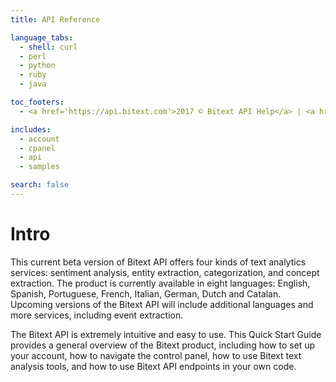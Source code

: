 ```yaml
---
title: API Reference

language_tabs:
  - shell: curl
  - perl
  - python
  - ruby
  - java

toc_footers:
  - <a href='https://api.bitext.com'>2017 © Bitext API Help</a> | <a href="mailto:api@bitext.com">api@bitext.com</a>

includes:
  - account
  - cpanel
  - api
  - samples

search: false
---
```


# Intro

This current beta version of Bitext API offers four kinds of text analytics services: sentiment analysis, entity extraction, categorization, and concept extraction. The product is currently available in eight languages: English, Spanish, Portuguese, French, Italian, German, Dutch and Catalan. Upcoming versions of the Bitext API will include additional languages and more services, including event extraction.

The Bitext API is extremely intuitive and easy to use. This Quick Start Guide provides a general overview of the Bitext product, including how to set up your account, how to navigate the control panel, how to use Bitext text analysis tools, and how to use Bitext API endpoints in your own code.
